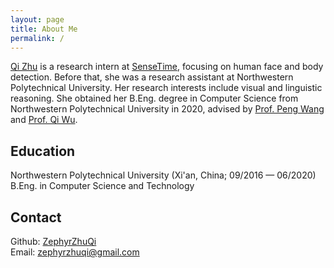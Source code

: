 ```yaml
---
layout: page
title: About Me
permalink: /
---
```


<!-- {% include image.html url="images/person.jpg" caption="" width="400px" align="right" %} -->

[Qi Zhu] is a research intern at [SenseTime], focusing on human face and body detection. Before that, she was a research assistant at Northwestern Polytechnical University. Her research interests include visual and linguistic reasoning. She obtained her B.Eng. degree in Computer Science from Northwestern Polytechnical University in 2020, advised by [Prof. Peng Wang] and [Prof. Qi Wu].

## Education
Northwestern Polytechnical University (Xi'an, China; 09/2016 — 06/2020) <br />
B.Eng. in Computer Science and Technology

## Contact

Github: [ZephyrZhuQi] <br />
Email: [zephyrzhuqi@gmail.com]

[Qi Zhu]: https://scholar.google.com/citations?user=BqZ4-QkAAAAJ&hl=en#
[Sensetime]: https://www.sensetime.com/en
[Prof. Peng Wang]: https://scholar.google.com.au/citations?user=aPLp7pAAAAAJ&hl=en
[Prof. Qi Wu]: https://scholar.google.com.au/citations?user=aKXe1FEAAAAJ&hl=en
[ZephyrZhuQi]: https://github.com/ZephyrZhuQi
[zephyrzhuqi@gmail.com]: mailto:zephyrzhuqi@gmail.com